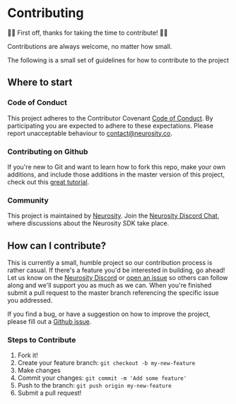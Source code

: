 # Contributing

:tada::clinking_glasses: First off, thanks for taking the time to contribute! :tada::clinking_glasses:

Contributions are always welcome, no matter how small.

The following is a small set of guidelines for how to contribute to the project

## Where to start

### Code of Conduct

This project adheres to the Contributor Covenant [Code of Conduct](CODE_OF_CONDUCT.md).
By participating you are expected to adhere to these expectations. Please report unacceptable behaviour to [contact@neurosity.co](mailto:contact@neurosity.co).

### Contributing on Github

If you're new to Git and want to learn how to fork this repo, make your own additions, and include those additions in the master version of this project, check out this [great tutorial](http://blog.davidecoppola.com/2016/11/howto-contribute-to-open-source-project-on-github/).

### Community

This project is maintained by [Neurosity](https://neurosity.co). Join the [Neurosity Discord Chat](https://discord.gg/E4dvX6g), where discussions about the Neurosity SDK take place.

## How can I contribute?

This is currently a small, humble project so our contribution process is rather casual. If there's a feature you'd be interested in building, go ahead! Let us know on the [Neurosity Discord](https://discord.gg/E4dvX6g) or [open an issue](../../issues) so others can follow along and we'll support you as much as we can. When you're finished submit a pull request to the master branch referencing the specific issue you addressed.

If you find a bug, or have a suggestion on how to improve the project, please fill out a [Github issue](../../issues).

### Steps to Contribute

1. Fork it!
2. Create your feature branch: `git checkout -b my-new-feature`
3. Make changes
4. Commit your changes: `git commit -m 'Add some feature'`
5. Push to the branch: `git push origin my-new-feature`
6. Submit a pull request!
